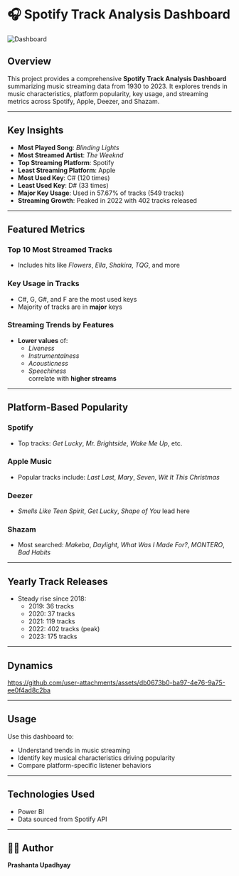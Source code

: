 # 🎧 Spotify Track Analysis Dashboard

![Dashboard](https://github.com/user-attachments/assets/3c1de986-3c08-43c3-a172-f859b54b8bca)


##  Overview

This project provides a comprehensive **Spotify Track Analysis Dashboard** summarizing music streaming data from 1930 to 2023. It explores trends in music characteristics, platform popularity, key usage, and streaming metrics across Spotify, Apple, Deezer, and Shazam.

---

##  Key Insights

- **Most Played Song**: *Blinding Lights*
- **Most Streamed Artist**: *The Weeknd*
- **Top Streaming Platform**: Spotify
- **Least Streaming Platform**: Apple
- **Most Used Key**: C# (120 times)
- **Least Used Key**: D# (33 times)
- **Major Key Usage**: Used in 57.67% of tracks (549 tracks)
- **Streaming Growth**: Peaked in 2022 with 402 tracks released

---

##  Featured Metrics

###  Top 10 Most Streamed Tracks
- Includes hits like *Flowers*, *Ella*, *Shakira*, *TQG*, and more

###  Key Usage in Tracks
- C#, G, G#, and F are the most used keys
- Majority of tracks are in **major** keys

###  Streaming Trends by Features
- **Lower values** of:
  - *Liveness*
  - *Instrumentalness*
  - *Acousticness*
  - *Speechiness*  
  correlate with **higher streams**

---

##  Platform-Based Popularity

### Spotify
- Top tracks: *Get Lucky*, *Mr. Brightside*, *Wake Me Up*, etc.

### Apple Music
- Popular tracks include: *Last Last*, *Mary*, *Seven*, *Wit It This Christmas*

### Deezer
- *Smells Like Teen Spirit*, *Get Lucky*, *Shape of You* lead here

### Shazam
- Most searched: *Makeba*, *Daylight*, *What Was I Made For?*, *MONTERO*, *Bad Habits*

---

##  Yearly Track Releases

- Steady rise since 2018:
  - 2019: 36 tracks
  - 2020: 37 tracks
  - 2021: 119 tracks
  - 2022: 402 tracks (peak)
  - 2023: 175 tracks

---

##  Dynamics



https://github.com/user-attachments/assets/db0673b0-ba97-4e76-9a75-ee0f4ad8c2ba



---

##  Usage

Use this dashboard to:
- Understand trends in music streaming
- Identify key musical characteristics driving popularity
- Compare platform-specific listener behaviors

---

##  Technologies Used

- Power BI
- Data sourced from Spotify API

---


## 🧑‍💻 Author

**Prashanta Upadhyay**  
